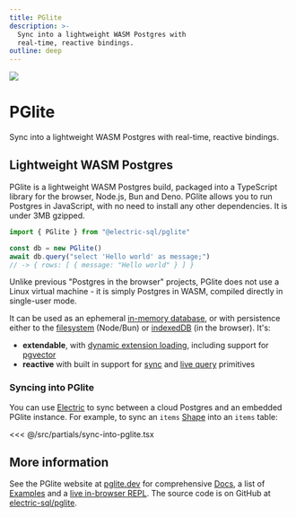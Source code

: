 ```yaml
---
title: PGlite
description: >-
  Sync into a lightweight WASM Postgres with
  real-time, reactive bindings.
outline: deep
---
```


<script setup>
import { onMounted } from 'vue'

import { data as initialStarCounts } from '../data/count.data.ts'
import { getStarCount } from '../src/lib/star-count.ts'

const formatStarCount = (count) => (
  `<span class="muted">(</span><span> ☆ </span><span>${Math.round(count / 100) / 10}k</span><span> </span><span class="muted">)</span>`
)

const renderStarCount = async (repoName, initialStarCount) => {
  const links = document.querySelectorAll(
    `.actions a[href="https://github.com/electric-sql/${repoName}"]`
  )
  links.forEach(async (link) => {
    link.innerHTML = '<span class="vpi-social-github"></span> GitHub&nbsp;'

    const countEl = document.createElement('span')
    countEl.classList.add('count')
    countEl.innerHTML = formatStarCount(initialStarCount)

    link.append(countEl)

    const count = await getStarCount(repoName, initialStarCount)
    countEl.innerHTML = formatStarCount(count)
  })
}

onMounted(async () => {
  if (typeof window !== 'undefined' && document.querySelector) {
    renderStarCount('pglite', initialStarCounts.pglite)
  }
})
</script>

<img src="/img/icons/pglite.svg" class="product-icon" />

# PGlite <Badge type="danger" text="alpha" />

Sync into a lightweight WASM Postgres with
real-time, reactive bindings.

<div class="actions cta-actions page-footer-actions left">
  <div class="action">
    <VPButton
        href="https://pglite.dev"
        target="_blank"
        text="PGlite.dev ↗"
        theme="pglite"
    />
  </div>
  <div class="action">
    <VPButton href="https://github.com/electric-sql/pglite"
        target="_blank"
        text="GitHub"
        theme="alt"
    />
  </div>
</div>

## Lightweight WASM Postgres

PGlite is a lightweight WASM Postgres build, packaged into a TypeScript library for the browser, Node.js, Bun and Deno. PGlite allows you to run Postgres in JavaScript, with no need to install any other dependencies. It is under 3MB gzipped.

```ts
import { PGlite } from "@electric-sql/pglite"

const db = new PGlite()
await db.query("select 'Hello world' as message;")
// -> { rows: [ { message: "Hello world" } ] }
```

Unlike previous "Postgres in the browser" projects, PGlite does not use a Linux virtual machine - it is simply Postgres in WASM, compiled directly in single-user mode.

It can be used as an ephemeral [in-memory database](https://pglite.dev/docs/filesystems#in-memory-fs), or with persistence either to the [filesystem](https://pglite.dev/docs/filesystems#node-fs) (Node/Bun) or [indexedDB](https://pglite.dev/docs/filesystems#indexeddb-fs) (in the browser). It's:

- **extendable**, with [dynamic extension loading](https://pglite.dev/extensions/), including support for [pgvector](https://pglite.dev/extensions/#pgvector)
- **reactive** with built in support for [sync](https://pglite.dev/docs/sync) and [live query](https://pglite.dev/docs/live-queries) primitives

### Syncing into PGlite

You can use [Electric](/product/electric) to sync between a cloud Postgres and an embedded PGlite instance. For example, to sync an `items` [Shape](/docs/guides/shapes) into an `items` table:

<<< @/src/partials/sync-into-pglite.tsx

## More information

See the PGlite website at [pglite.dev](https://pglite.dev) for comprehensive [Docs](https://pglite.dev/docs/), a list of [Examples](https://pglite.dev/examples) and a [live in-browser REPL](https://pglite.dev/repl/). The source code is on GitHub at [electric-sql/pglite](https://github.com/electric-sql/pglite).

<div class="actions cta-actions page-footer-actions left">
  <div class="action">
    <VPButton
        href="https://pglite.dev"
        target="_blank"
        text="PGlite.dev ↗"
        theme="pglite"
    />
  </div>
  <div class="action">
    <VPButton href="https://github.com/electric-sql/pglite"
        target="_blank"
        text="GitHub"
        theme="alt"
    />
  </div>
</div>
